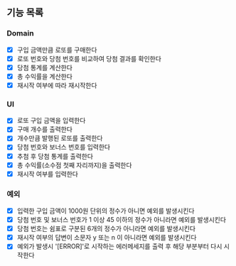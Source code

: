 ## 기능 목록

### Domain

- [x] 구입 금액만큼 로또를 구매한다
- [x] 로또 번호와 당첨 번호를 비교하여 당첨 결과를 확인한다
- [x] 당첨 통계를 계산한다
- [x] 총 수익률을 계산한다
- [x] 재시작 여부에 따라 재시작한다

### UI

- [x] 로또 구입 금액을 입력한다
- [x] 구매 개수를 출력한다
- [x] 개수만큼 발행된 로또를 출력한다
- [x] 당첨 번호와 보너스 번호를 입력한다
- [x] 추첨 후 당첨 통계를 출력한다
- [x] 총 수익률(소수점 첫째 자리까지)을 출력한다
- [x] 재시작 여부를 입력한다

### 예외

- [x] 입력한 구입 금액이 1000원 단위의 정수가 아니면 예외를 발생시킨다
- [x] 당첨 번호 및 보너스 번호가 1 이상 45 이하의 정수가 아니라면 예외를 발생시킨다
- [x] 당첨 번호는 쉼표로 구분된 6개의 정수가 아니라면 예외를 발생시킨다
- [x] 재시작 여부의 답변이 소문자 y 또는 n 이 아니라면 예외를 발생시킨다
- [x] 예외가 발생시 '[ERROR]'로 시작하는 에러메세지를 출력 후 해당 부분부터 다시 시작한다
